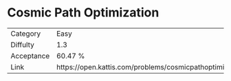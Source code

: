 # Cosmic Path Optimization

<table>
    <tr>
        <td>Category</td>
        <td>Easy</td>
    </tr>
    <tr>
        <td>Diffulty</td>
        <td>1.3</td>
    </tr>
    <tr>
        <td>Acceptance</td>
        <td>60.47 %</td>
    </tr>
    <tr>
        <td>Link</td>
        <td>https://open.kattis.com/problems/cosmicpathoptimization</td>
    </tr>
</table>